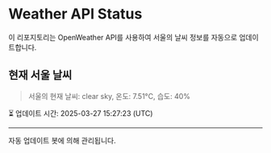
# Weather API Status

이 리포지토리는 OpenWeather API를 사용하여 서울의 날씨 정보를 자동으로 업데이트합니다.

## 현재 서울 날씨
> 서울의 현재 날씨: clear sky, 온도: 7.51°C, 습도: 40%

⏳ 업데이트 시간: 2025-03-27 15:27:23 (UTC)

---
자동 업데이트 봇에 의해 관리됩니다.
